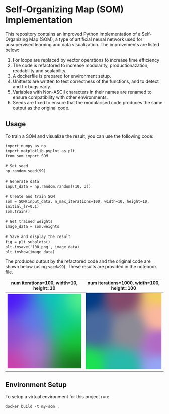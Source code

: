 # Self-Organizing Map (SOM) Implementation

This repository contains an improved Python implementation of a Self-Organizing Map (SOM), a type of artificial neural network used for unsupervised learning and data visualization. The improvements are listed below: 
1. For loops are replaced by vector operations to increase time efficiency
2. The code is refactored to increase modularity, productionazation, readability and scalability.
3. A dockerfile is prepared for environment setup.
4. Unittests are written to test correctness of the functions, and to detect and fix bugs early.
5. Variables with Non-ASCII characters in their names are renamed to ensure compatibility with other environments. 
6. Seeds are fixed to ensure that the modularised code produces the same output as the original code.

## Usage

To train a SOM and visualize the result, you can use the following code:
```
import numpy as np
import matplotlib.pyplot as plt
from som import SOM

# Set seed
np.random.seed(99)

# Generate data
input_data = np.random.random((10, 3))

# Create and train SOM
som = SOM(input_data, n_max_iterations=100, width=10, height=10, initial_lr=0.1)
som.train()

# Get trained weights
image_data = som.weights

# Save and display the result
fig = plt.subplots()
plt.imsave('100.png', image_data)
plt.imshow(image_data)
```

The produced output by the refactored code and the original code are shown below (using ```seed=99```). These results are provided in the notebook file. 

num iterations=100, width=10, height=10     |  num iterations=1000, width=100, height=100     | 
:-------------------------:|:-------------------------:
<img src="notebook/100.png" width=600> | <img src="notebook/1000.png" width=600> |


## Environment Setup

To setup a virtual environment for this project run:
```
docker build -t my-som .
```

